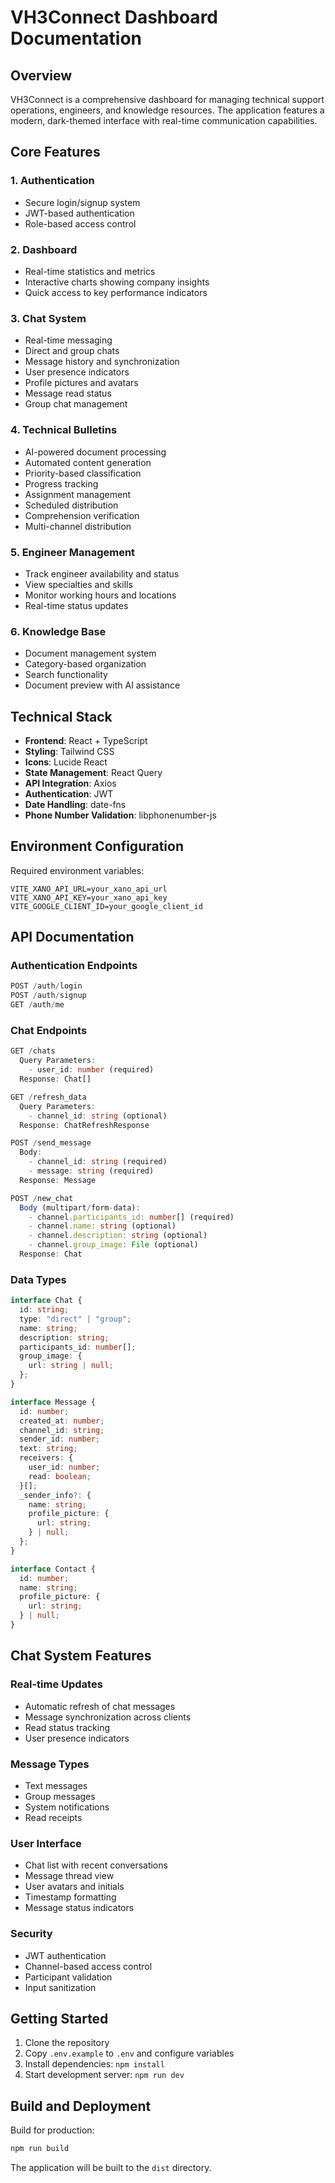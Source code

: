# VH3Connect Dashboard Documentation

## Overview
VH3Connect is a comprehensive dashboard for managing technical support operations, engineers, and knowledge resources. The application features a modern, dark-themed interface with real-time communication capabilities.

## Core Features

### 1. Authentication
- Secure login/signup system
- JWT-based authentication
- Role-based access control

### 2. Dashboard
- Real-time statistics and metrics
- Interactive charts showing company insights
- Quick access to key performance indicators

### 3. Chat System
- Real-time messaging
- Direct and group chats
- Message history and synchronization
- User presence indicators
- Profile pictures and avatars
- Message read status
- Group chat management

### 4. Technical Bulletins
- AI-powered document processing
- Automated content generation
- Priority-based classification
- Progress tracking
- Assignment management
- Scheduled distribution
- Comprehension verification
- Multi-channel distribution

### 5. Engineer Management
- Track engineer availability and status
- View specialties and skills
- Monitor working hours and locations
- Real-time status updates

### 6. Knowledge Base
- Document management system
- Category-based organization
- Search functionality
- Document preview with AI assistance

## Technical Stack

- **Frontend**: React + TypeScript
- **Styling**: Tailwind CSS
- **Icons**: Lucide React
- **State Management**: React Query
- **API Integration**: Axios
- **Authentication**: JWT
- **Date Handling**: date-fns
- **Phone Number Validation**: libphonenumber-js

## Environment Configuration

Required environment variables:
```env
VITE_XANO_API_URL=your_xano_api_url
VITE_XANO_API_KEY=your_xano_api_key
VITE_GOOGLE_CLIENT_ID=your_google_client_id
```

## API Documentation

### Authentication Endpoints
```typescript
POST /auth/login
POST /auth/signup
GET /auth/me
```

### Chat Endpoints
```typescript
GET /chats
  Query Parameters:
    - user_id: number (required)
  Response: Chat[]

GET /refresh_data
  Query Parameters:
    - channel_id: string (optional)
  Response: ChatRefreshResponse

POST /send_message
  Body:
    - channel_id: string (required)
    - message: string (required)
  Response: Message

POST /new_chat
  Body (multipart/form-data):
    - channel.participants_id: number[] (required)
    - channel.name: string (optional)
    - channel.description: string (optional)
    - channel.group_image: File (optional)
  Response: Chat
```

### Data Types

```typescript
interface Chat {
  id: string;
  type: "direct" | "group";
  name: string;
  description: string;
  participants_id: number[];
  group_image: {
    url: string | null;
  };
}

interface Message {
  id: number;
  created_at: number;
  channel_id: string;
  sender_id: number;
  text: string;
  receivers: {
    user_id: number;
    read: boolean;
  }[];
  _sender_info?: {
    name: string;
    profile_picture: {
      url: string;
    } | null;
  };
}

interface Contact {
  id: number;
  name: string;
  profile_picture: {
    url: string;
  } | null;
}
```

## Chat System Features

### Real-time Updates
- Automatic refresh of chat messages
- Message synchronization across clients
- Read status tracking
- User presence indicators

### Message Types
- Text messages
- Group messages
- System notifications
- Read receipts

### User Interface
- Chat list with recent conversations
- Message thread view
- User avatars and initials
- Timestamp formatting
- Message status indicators

### Security
- JWT authentication
- Channel-based access control
- Participant validation
- Input sanitization

## Getting Started

1. Clone the repository
2. Copy `.env.example` to `.env` and configure variables
3. Install dependencies: `npm install`
4. Start development server: `npm run dev`

## Build and Deployment

Build for production:
```bash
npm run build
```

The application will be built to the `dist` directory.